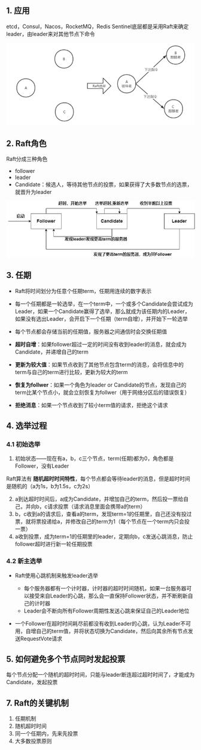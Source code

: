 ## 1. 应用

etcd，Consul，Nacos，RocketMQ，Redis Sentinel底层都是采用Raft来确定leader，由leader来对其他节点下命令

![Raft选举](assert/Raft选举.png)



## 2. Raft角色

Raft分成三种角色

* follower
* leader
* Candidate：候选人，等待其他节点的投票，如果获得了大多数节点的选票，就晋升为leader

![Raft角色转换.drawio](assert/Raft角色转换.drawio.png)

## 3. 任期

* Raft将时间划分为任意个任期term，任期用连续的数字表示

* 每一个任期都是一轮选举，在一个term中，一个或多个Candidate会尝试成为Leader，如果一个Candidate赢得了选举，那么就成为该任期内的Leader，如果没有选出Leader，会开启下一个任期（term自增），并开始下一轮选举

* 每个节点都会存储当前的任期值，服务器之间通信时会交换任期值
* **超时自增**：如果follower超过一定的时间没有收到leader的消息，就会成为Candidate，并递增自己的term
* **更新为较大值**：如果节点收到了其他节点包含term的消息，会将信息中的term与自己的term进行比较，更新为较大的term

* **恢复为follwer**：如果一个角色为leader or Candidate的节点，发现自己的term比某个节点小，就会立刻恢复为follwer（用于网络分区后的错误恢复）
* **拒绝消息**：如果一个节点收到了较小term值的请求，拒绝这个请求



## 4. 选举过程

### 4.1 初始选举

1. 初始状态——现在有a，b，c三个节点，term(任期)都为0，角色都是Follower，没有Leader

Raft算法有 **随机超时时间特性**，每个节点都会等待leader的消息，但是超时时间是随机的（a为1s，b为1.5s，c为2s）

2. a到达超时时间后，a成为Candidate，并增加自己的term，然后投一票给自己，并向b，c请求投票（请求消息里面会携带a的term）
3. b，c收到a的请求后，查看a的term，发现term=1的任期里，自己还没有投过票，就将票投递给a，并修改自己的term为1（每个节点在一个term内只会投一票）
4. a收到投票，成为term=1的任期里的leader，定期向b，c发送心跳消息，防止follower超时进行新一轮任期投票



### 4.2 新主选举

* Raft使用心跳机制来触发leader选举
  * 每个服务器都有一个计时器，计时器的超时时间随机，如果一台服务器可以接受来自Leader的心跳，那么会一直保持Follower状态，并不断刷新自己的计时器
  * Leader会不断向所有Follower周期性发送心跳来保证自己的Leader地位

* 一个Follower在超时时间耗尽前都没有收到Leader的心跳，认为Leader不可用，自增自己的term值，并将状态切换为Candidate，然后向其余所有节点发送RequestVote请求



## 5. 如何避免多个节点同时发起投票

每个节点分配一个随机的超时时间，只能与leader断连超过超时时间了，才能成为Candidate，发起投票



## 7. Raft的关键机制

1. 任期机制
2. 随机超时时间
3. 同一个任期内，先来先投票
4. 大多数投票原则